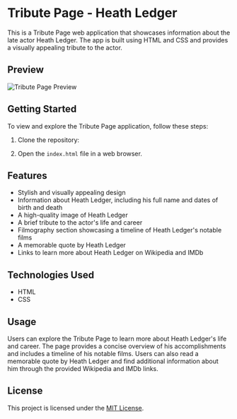 # Tribute Page - Heath Ledger

This is a Tribute Page web application that showcases information about the late actor Heath Ledger. The app is built using HTML and CSS and provides a visually appealing tribute to the actor.

## Preview

![Tribute Page Preview](preview.png)

## Getting Started

To view and explore the Tribute Page application, follow these steps:

1. Clone the repository:

2. Open the `index.html` file in a web browser.

## Features

- Stylish and visually appealing design
- Information about Heath Ledger, including his full name and dates of birth and death
- A high-quality image of Heath Ledger
- A brief tribute to the actor's life and career
- Filmography section showcasing a timeline of Heath Ledger's notable films
- A memorable quote by Heath Ledger
- Links to learn more about Heath Ledger on Wikipedia and IMDb

## Technologies Used

- HTML
- CSS

## Usage

Users can explore the Tribute Page to learn more about Heath Ledger's life and career. The page provides a concise overview of his accomplishments and includes a timeline of his notable films. Users can also read a memorable quote by Heath Ledger and find additional information about him through the provided Wikipedia and IMDb links.

## License

This project is licensed under the [MIT License](LICENSE).
